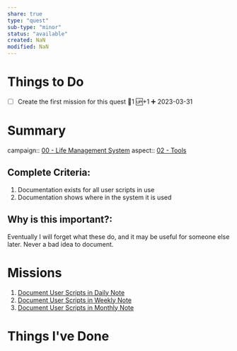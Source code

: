 ```yaml
---
share: true
type: "quest"
sub-type: "minor"
status: "available"
created: NaN 
modified: NaN
---
```

 
 
# Things to Do
- [ ] Create the first mission for this quest 🥄1 🆙+1 ➕ 2023-03-31

# Summary
campaign:: [00 - Life Management System](../00%20-%20Life%20Management%20System.md)
aspect:: [02 - Tools](./02%20-%20Tools.md)
## Complete Criteria:
1. Documentation exists for all user scripts in use
2. Documentation shows where in the system it is used

## Why is this important?:
Eventually I will forget what these do, and it may be useful for someone else later. Never a bad idea to document.

# Missions
1. [Document User Scripts in Daily Note](./Document%20User%20Scripts%20in%20Daily%20Note.md)
2. [Document User Scripts in Weekly Note](Document%20User%20Scripts%20in%20Weekly%20Note.md)
3. [Document User Scripts in Monthly Note](Document%20User%20Scripts%20in%20Monthly%20Note.md)

# Things I've Done